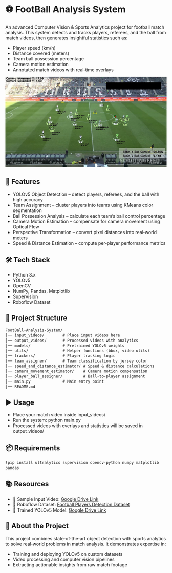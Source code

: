 # ⚽ FootBall Analysis System
An advanced Computer Vision & Sports Analytics project for football match analysis.
This system detects and tracks players, referees, and the ball from match videos, then generates insightful statistics such as:
- Player speed (km/h)
- Distance covered (meters)
- Team ball possession percentage
- Camera motion estimation
- Annotated match videos with real‑time overlays

![Output Example](output_videos/output.png)


## 🚀 Features
- YOLOv5 Object Detection – detect players, referees, and the ball with high accuracy
- Team Assignment – cluster players into teams using KMeans color segmentation
- Ball Possession Analysis – calculate each team’s ball control percentage
- Camera Motion Estimation – compensate for camera movement using Optical Flow
- Perspective Transformation – convert pixel distances into real‑world meters
- Speed & Distance Estimation – compute per‑player performance metrics

## 🛠 Tech Stack
- Python 3.x
- YOLOv5
- OpenCV
- NumPy, Pandas, Matplotlib
- Supervision
- Roboflow Dataset

## 📂 Project Structure
```
FootBall-Analysis-System/
│── input_videos/        # Place input videos here
│── output_videos/       # Processed videos with analytics
│── models/              # Pretrained YOLOv5 weights
│── utils/               # Helper functions (bbox, video utils)
│── trackers/            # Player tracking logic
│── team_assigner/       # Team classification by jersey color
│── speed_and_distance_estimator/ # Speed & distance calculations
│── camera_movement_estimator/    # Camera motion compensation
│── player_ball_assigner/         # Ball-to-player assignment
│── main.py              # Main entry point
│── README.md
```

## ▶️ Usage
- Place your match video inside input_videos/
- Run the system:
python main.py
- Processed videos with overlays and statistics will be saved in output_videos/


## 📦 Requirements
```
!pip install ultralytics supervision opencv-python numpy matplotlib pandas
```

## 📚 Resources
- 📂 Sample Input Video: [Google Drive Link](https://drive.google.com/file/d/1XD6SEx9dE-H5qBUEpfRO85Q9kMeho9LP/view?usp=drive_link)
- 📂 Roboflow Dataset: [Football Players Detection Dataset](https://universe.roboflow.com/roboflow-jvuqo/football-players-detection-3zvbc/dataset/1)
- 📂 Trained YOLOv5 Model: [Google Drive Link](https://drive.google.com/file/d/1gAsgiFV2DAbcxkcP6P-tI6Y-19ErCBTZ/view?usp=drive_link)

## 🎯 About the Project
This project combines state‑of‑the‑art object detection with sports analytics to solve real‑world problems in match analysis.
It demonstrates expertise in:
- Training and deploying YOLOv5 on custom datasets
- Video processing and computer vision pipelines
- Extracting actionable insights from raw match footage
